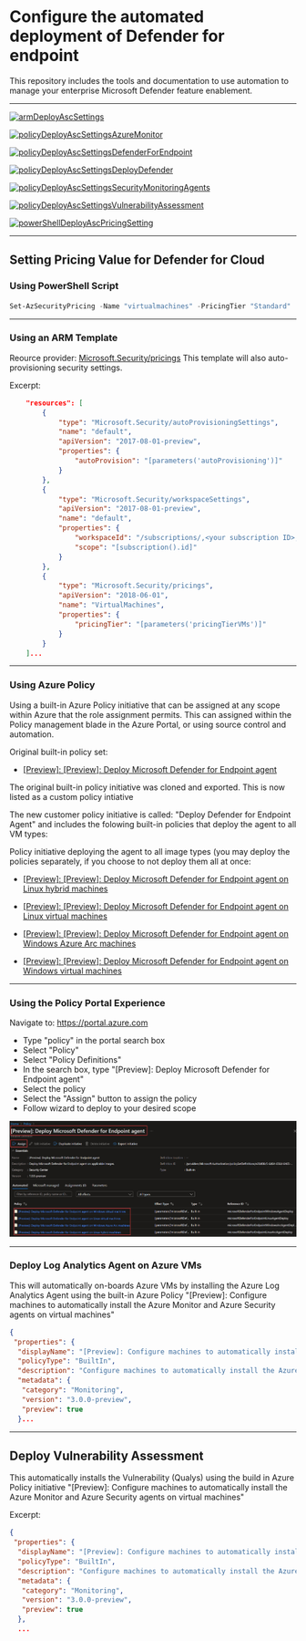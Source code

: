 # Configure the automated deployment of Defender for endpoint

This repository includes the tools and documentation to use automation to manage your enterprise Microsoft Defender feature enablement.

---

[![armDeployAscSettings](https://github.com/nanigan/asc-standard-demo/actions/workflows/armDeployAscSettings.yaml/badge.svg)](https://github.com/nanigan/asc-standard-demo/actions/workflows/armDeployAscSettings.yaml)


[![policyDeployAscSettingsAzureMonitor](https://github.com/nanigan/asc-standard-demo/actions/workflows/policyDeployAscSettingsAzureMonitor.yml/badge.svg)](https://github.com/nanigan/asc-standard-demo/actions/workflows/policyDeployAscSettingsAzureMonitor.yml)


[![policyDeployAscSettingsDefenderForEndpoint](https://github.com/nanigan/asc-standard-demo/actions/workflows/policyDeployAscSettingsDefenderForEndpoint.yml/badge.svg)](https://github.com/nanigan/asc-standard-demo/actions/workflows/policyDeployAscSettingsDefenderForEndpoint.yml)


[![policyDeployAscSettingsDeployDefender](https://github.com/nanigan/asc-standard-demo/actions/workflows/policyDeployAscSettingsDeployDefender.yml/badge.svg)](https://github.com/nanigan/asc-standard-demo/actions/workflows/policyDeployAscSettingsDeployDefender.yml)


[![policyDeployAscSettingsSecurityMonitoringAgents](https://github.com/nanigan/asc-standard-demo/actions/workflows/policyDeployAscSettingsSecurityMonitoringAgents.yml/badge.svg)](https://github.com/nanigan/asc-standard-demo/actions/workflows/policyDeployAscSettingsSecurityMonitoringAgents.yml)


[![policyDeployAscSettingsVulnerabilityAssessment](https://github.com/nanigan/asc-standard-demo/actions/workflows/policyDeployAscSettingsVulnerabilityAssessment.yml/badge.svg)](https://github.com/nanigan/asc-standard-demo/actions/workflows/policyDeployAscSettingsVulnerabilityAssessment.yml)


[![powerShellDeployAscPricingSetting](https://github.com/nanigan/asc-standard-demo/actions/workflows/powerShellDeployAscPricingSetting.yml/badge.svg)](https://github.com/nanigan/asc-standard-demo/actions/workflows/powerShellDeployAscPricingSetting.yml)

---

## Setting Pricing Value for Defender for Cloud

### Using PowerShell Script

```powershell
Set-AzSecurityPricing -Name "virtualmachines" -PricingTier "Standard"
```
---

### Using an ARM Template 
Reource provider: [Microsoft.Security/pricings](https://docs.microsoft.com/en-us/azure/templates/microsoft.security/pricings?tabs=json) This template will also auto-provisioning security settings.

Excerpt:
```json
    "resources": [
        {
            "type": "Microsoft.Security/autoProvisioningSettings",
            "name": "default",
            "apiVersion": "2017-08-01-preview",
            "properties": {
                "autoProvision": "[parameters('autoProvisioning')]"
            }
        },
        {
            "type": "Microsoft.Security/workspaceSettings",
            "apiVersion": "2017-08-01-preview",
            "name": "default",
            "properties": {
                "workspaceId": "/subscriptions/,<your subscription ID>,/resourcegroups/<your resource group name>/providers/microsoft.operationalinsights/workspaces/<workspace name>",
                "scope": "[subscription().id]"
            }
        },
        {
            "type": "Microsoft.Security/pricings",
            "apiVersion": "2018-06-01",
            "name": "VirtualMachines",
            "properties": {
                "pricingTier": "[parameters('pricingTierVMs')]"
            }
        }
    ]...  
```
---

### Using Azure Policy
Using a built-in Azure Policy initiative that can be assigned at any scope within Azure that the role assignment permits. This can assigned within the Policy management blade in the Azure Portal, or using source control and automation.

Original built-in policy set:

- [[Preview]: [Preview]: Deploy Microsoft Defender for Endpoint agent](https://github.com/Azure/azure-policy/blob/master/built-in-policies/policySetDefinitions/Security%20Center/ASC_MicrosoftDefenderForEndpointAgent.json)

The original built-in policy initiative was cloned and exported. This is now listed as a custom policy intiative

The new customer policy initiative is called: "Deploy Defender for Endpoint Agent" and includes the folowing built-in policies that deploy the agent to all VM types:

Policy initiative deploying the agent to all image types (you may deploy the policies separately, if you choose to not deploy them all at once:

- [[Preview]: [Preview]: Deploy Microsoft Defender for Endpoint agent on Linux hybrid machines](https://portal.azure.com/#blade/Microsoft_Azure_Policy/PolicyDetailBlade/definitionId/%2Fproviders%2FMicrosoft.Authorization%2FpolicyDefinitions%2F4eb909e7-6d64-656d-6465-2eeb297a1625)

- [[Preview]: [Preview]: Deploy Microsoft Defender for Endpoint agent on Linux virtual machines](https://portal.azure.com/#blade/Microsoft_Azure_Policy/PolicyDetailBlade/definitionId/%2Fproviders%2FMicrosoft.Authorization%2FpolicyDefinitions%2Fd30025d0-6d64-656d-6465-67688881b632)

- [[Preview]: [Preview]: Deploy Microsoft Defender for Endpoint agent on Windows Azure Arc machines](https://portal.azure.com/#blade/Microsoft_Azure_Policy/PolicyDetailBlade/definitionId/%2Fproviders%2FMicrosoft.Authorization%2FpolicyDefinitions%2F37c043a6-6d64-656d-6465-b362dfeb354a)

- [[Preview]: [Preview]: Deploy Microsoft Defender for Endpoint agent on Windows virtual machines](https://portal.azure.com/#blade/Microsoft_Azure_Policy/PolicyDetailBlade/definitionId/%2Fproviders%2FMicrosoft.Authorization%2FpolicyDefinitions%2F1ec9c2c2-6d64-656d-6465-3ec3309b8579)

---

### Using the Policy Portal Experience
Navigate to: https://portal.azure.com

- Type "policy" in the portal search box
- Select "Policy"
- Select "Policy Definitions"
- In the search box, type "[Preview]: Deploy Microsoft Defender for Endpoint agent"
- Select the policy
- Select the "Assign" button to assign the policy
- Follow wizard to deploy to your desired scope

![Policy Assignment Screen Shot](images/policy-initiative-assignment.jpg)

---

### Deploy Log Analytics Agent on Azure VMs
This will automatically on-boards Azure VMs by installing the Azure Log Analytics Agent using the built-in Azure Policy "[Preview]: Configure machines to automatically install the Azure Monitor and Azure Security agents on virtual machines"


```json
{
 "properties": {
  "displayName": "[Preview]: Configure machines to automatically install the Azure Monitor and Azure Security agents on virtual machines",
  "policyType": "BuiltIn",
  "description": "Configure machines to automatically install the Azure Monitor and Azure Security agents. Security Center collects events from the agents and uses them to provide security alerts and tailored hardening tasks (recommendations). Create a resource group and Log Analytics workspace in the same region as the machine to store audit records. This policy only applies to VMs in a few regions.",
  "metadata": {
   "category": "Monitoring",
   "version": "3.0.0-preview",
   "preview": true
  }...
```
---

## Deploy Vulnerability Assessment
This automatically installs the Vulnerability (Qualys) using the build in Azure Policy initiative "[Preview]: Configure machines to automatically install the Azure Monitor and Azure Security agents on virtual machines"

Excerpt:
```json
{
 "properties": {
  "displayName": "[Preview]: Configure machines to automatically install the Azure Monitor and Azure Security agents on virtual machines",
  "policyType": "BuiltIn",
  "description": "Configure machines to automatically install the Azure Monitor and Azure Security agents. Security Center collects events from the agents and uses them to provide security alerts and tailored hardening tasks (recommendations). Create a resource group and Log Analytics workspace in the same region as the machine to store audit records. This policy only applies to VMs in a few regions.",
  "metadata": {
   "category": "Monitoring",
   "version": "3.0.0-preview",
   "preview": true
  },
  ...
  ```




